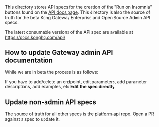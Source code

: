 This directory stores API specs for the creation of the  "Run on Insomnia" buttons found on the [API docs page](https://docs.konghq.com/api/). This directory is also the source of truth for the beta Kong Gateway Enterprise and Open Source Admin API specs. 

The latest consumable versions of the API spec are available at https://docs.konghq.com/api/


## How to update Gateway admin API documentation

While we are in beta the process is as follows:

If you have to add/delete an endpoint, edit parameters, add parameter descriptions, add examples, etc **Edit the spec directly**.


## Update non-admin API specs

The source of truth for all other specs is the [platform-api](https://github.com/Kong/platform-api) repo. Open a PR against a spec to update it.
